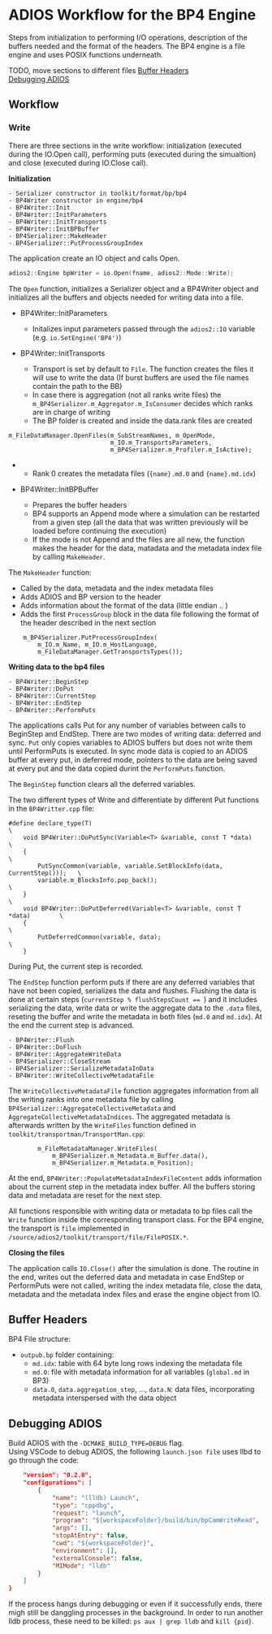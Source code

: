 # ADIOS Workflow for the BP4 Engine

Steps from initialization to performing I/O operations, description of the buffers needed and the format of the headers.
The BP4 engine is a file engine and uses POSIX functions underneath.

TODO, move sections to different files
<a href="#Buffer Headers" /> Buffer Headers </a> <br/>
<a href="#Debugging ADIOS" /> Debugging ADIOS </a>

## Workflow

### Write

There are three sections in the write workflow: initialization (executed during the IO.Open call), performing puts (executed during the simualtion) and close (executed during IO.Close call).

**Initialization**

```
- Serializer constructor in toolkit/format/bp/bp4
- BP4Writer constructor in engine/bp4
- BP4Writer::Init
- BP4Writer::InitParameters
- BP4Writer::InitTransports
- BP4Writer::InitBPBuffer
- BP4Serializer::MakeHeader
- BP4Serializer::PutProcessGroupIndex
```

The application create an IO object and calls Open.
```c++
adios2::Engine bpWriter = io.Open(fname, adios2::Mode::Write);
```

The `Open` function, initializes a Serializer object and a BP4Writer object and initializes all the buffers and objects needed for writing data into a file.
  - BP4Writer::InitParameters 
      - Initalizes input parameters passed through the `adios2::IO` variable (e.g. `io.SetEngine('BP4')`)

  - BP4Writer::InitTransports 
      - Transport is set by default to `File`. The function creates the files it will use to write the data (If burst buffers are used the file names contain the path to the BB)
      - In case there is aggregation (not all ranks write files) the `m_BP4Serializer.m_Aggregator.m_IsConsumer` decides which ranks are in charge of writing
      - The BP folder is created and inside the data.rank files are created
```
m_FileDataManager.OpenFiles(m_SubStreamNames, m_OpenMode,
                            m_IO.m_TransportsParameters,
                            m_BP4Serializer.m_Profiler.m_IsActive);
```
  -
      - Rank 0 creates the metadata files (`{name}.md.0` and `{name}.md.idx`)

  - BP4Writer::InitBPBuffer
      - Prepares the buffer headers
      - BP4 supports an Append mode where a simulation can be restarted from a given step (all the data that was written previously will be loaded before continuing the execution)
      - If the mode is not Append and the files are all new, the function makes the header for the data, matadata and the metadata index file by calling `MakeHeader`.

The `MakeHeader` function:
- Called by the data, metadata and the index metadata files
- Adds ADIOS and BP version to the header 
- Adds information about the format of the data (little endian .. )
- Adds the first `ProcessGroup` block in the data file following the format of the header described in the next section

```
    m_BP4Serializer.PutProcessGroupIndex(
        m_IO.m_Name, m_IO.m_HostLanguage,
        m_FileDataManager.GetTransportsTypes());

```

**Writing data to the bp4 files**
```
- BP4Writer::BeginStep
- BP4Writer::DoPut
- BP4Writer::CurrentStep
- BP4Writer::EndStep
- BP4Writer::PerformPuts
```

The applications calls Put for any number of variables between calls to BeginStep and EndStep. There are two modes of writing data: deferred and sync. `Put` only copies variables to ADIOS buffers but does not write them until PerformPuts is executed. In sync mode data is copied to an ADIOS buffer at every put, in deferred mode, pointers to the data are being saved at every put and the data copied durint the `PerformPuts` function. 

The `BeginStep` function clears all the deferred variables.

The two different types of Write and differentiate by different Put functions in the `BP4Writter.cpp` file:
```
#define declare_type(T)                                                        \
    void BP4Writer::DoPutSync(Variable<T> &variable, const T *data)            \
    {                                                                          \
        PutSyncCommon(variable, variable.SetBlockInfo(data, CurrentStep()));   \
        variable.m_BlocksInfo.pop_back();                                      \
    }                                                                          \
    void BP4Writer::DoPutDeferred(Variable<T> &variable, const T *data)        \
    {                                                                          \
        PutDeferredCommon(variable, data);                                     \
    }
```
During Put, the current step is recorded.

The `EndStep` function perform puts if there are any deferred variables that have not been copied, serializes the data and flushes.
Flushing the data is done at certain steps (`currentStep % flushStepsCount == `) and it includes serializing the data,
write data or write the aggregate data to the `.data` files, reseting the buffer and write the metadata in both files (`md.0` and `md.idx`).
At the end the current step is advanced.

```
- BP4Writer::Flush 
- BP4Writer::DoFlush
- BP4Writer::AggregateWriteData
- BP4Serializer::CloseStream
- BP4Serializer::SerializeMetadataInData
- BP4Writer::WriteCollectiveMetadataFile
```

The `WriteCollectiveMetadataFile` function aggregates information from all the writing ranks into one metadata file by calling
`BP4Serializer::AggregateCollectiveMetadata` and `AggregateCollectiveMetadataIndices`.
The aggregated metadata is afterwards written by the `WriteFiles` function defined in `toolkit/transportman/TransportMan.cpp`:
```
        m_FileMetadataManager.WriteFiles(
            m_BP4Serializer.m_Metadata.m_Buffer.data(),
            m_BP4Serializer.m_Metadata.m_Position);
```

At the end, `BP4Writer::PopulateMetadataIndexFileContent` adds information about the current step in the metadata index buffer.
All the buffers storing data and metadata are reset for the next step.

All functions responsible with writing data or metadata to bp files call the `Write` function inside the corresponding transport class. For the BP4 engine, the transport is `file` implemented in `/source/adios2/toolkit/transport/file/FilePOSIX.*`.

**Closing the files**

The application calls `IO.Close()` after the simulation is done. The routine in the end, writes out the deferred data and metadata in case EndStep or PerformPuts were not called, writing the index metadata file, close the data, metadata and the metadata index files and erase the engine object from IO.

## Buffer Headers

BP4 File structure:
- `outpub.bp` folder containing:
  - `md.idx`: table with 64 byte long rows indexing the metadata file
  - `md.0`: file with metadata information for all variables (`global.md` in BP3)
  - `data.0`, `data.aggregation_step`, ..., `data.N`: data files, incorporating metadata interspersed with the data object

## Debugging ADIOS

Build ADIOS with the `-DCMAKE_BUILD_TYPE=DEBUG` flag.<br/>
Using VSCode to debug ADIOS, the following `launch.json file` uses llbd to go through the code:
```json
    "version": "0.2.0",
    "configurations": [
        {
            "name": "(lldb) Launch",
            "type": "cppdbg",
            "request": "launch",
            "program": "${workspaceFolder}/build/bin/bpCamWriteRead",
            "args": [],
            "stopAtEntry": false,
            "cwd": "${workspaceFolder}",
            "environment": [],
            "externalConsole": false,
            "MIMode": "lldb"
        }
    ]
}
```

If the process hangs during debugging or even if it successfully ends, there migh still be danggling processes in the background. 
In order to run another lldb process, these need to be killed: `ps aux | grep lldb` and `kill {pid}`.

